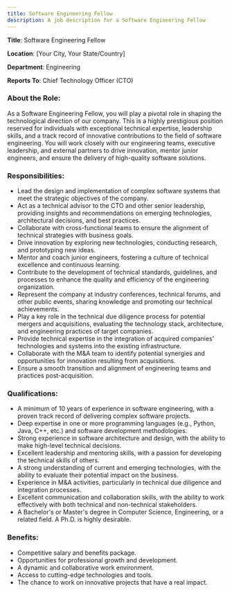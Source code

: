 ```yaml
---
title: Software Engineering Fellow
description: A job description for a Software Engineering Fellow
---
```


**Title**: Software Engineering Fellow

**Location**: [Your City, Your State/Country]

**Department**: Engineering

**Reports To**: Chief Technology Officer (CTO)

### About the Role:

As a Software Engineering Fellow, you will play a pivotal role in shaping the technological direction of our company. This is a highly prestigious position reserved for individuals with exceptional technical expertise, leadership skills, and a track record of innovative contributions to the field of software engineering. You will work closely with our engineering teams, executive leadership, and external partners to drive innovation, mentor junior engineers, and ensure the delivery of high-quality software solutions.

### Responsibilities:

- Lead the design and implementation of complex software systems that meet the strategic objectives of the company.
- Act as a technical advisor to the CTO and other senior leadership, providing insights and recommendations on emerging technologies, architectural decisions, and best practices.
- Collaborate with cross-functional teams to ensure the alignment of technical strategies with business goals.
- Drive innovation by exploring new technologies, conducting research, and prototyping new ideas.
- Mentor and coach junior engineers, fostering a culture of technical excellence and continuous learning.
- Contribute to the development of technical standards, guidelines, and processes to enhance the quality and efficiency of the engineering organization.
- Represent the company at industry conferences, technical forums, and other public events, sharing knowledge and promoting our technical achievements.
- Play a key role in the technical due diligence process for potential mergers and acquisitions, evaluating the technology stack, architecture, and engineering practices of target companies.
- Provide technical expertise in the integration of acquired companies' technologies and systems into the existing infrastructure.
- Collaborate with the M&A team to identify potential synergies and opportunities for innovation resulting from acquisitions.
- Ensure a smooth transition and alignment of engineering teams and practices post-acquisition.

### Qualifications:

- A minimum of 10 years of experience in software engineering, with a proven track record of delivering complex software projects.
- Deep expertise in one or more programming languages (e.g., Python, Java, C++, etc.) and software development methodologies.
- Strong experience in software architecture and design, with the ability to make high-level technical decisions.
- Excellent leadership and mentoring skills, with a passion for developing the technical skills of others.
- A strong understanding of current and emerging technologies, with the ability to evaluate their potential impact on the business.
- Experience in M&A activities, particularly in technical due diligence and integration processes.
- Excellent communication and collaboration skills, with the ability to work effectively with both technical and non-technical stakeholders.
- A Bachelor's or Master's degree in Computer Science, Engineering, or a related field. A Ph.D. is highly desirable.

### Benefits:

- Competitive salary and benefits package.
- Opportunities for professional growth and development.
- A dynamic and collaborative work environment.
- Access to cutting-edge technologies and tools.
- The chance to work on innovative projects that have a real impact.
